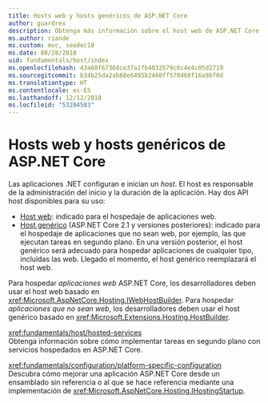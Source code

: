 ```yaml
---
title: Hosts web y hosts genéricos de ASP.NET Core
author: guardrex
description: Obtenga más información sobre el host web de ASP.NET Core y el genérico de .NET, los elementos responsables del inicio de las aplicaciones y la administración de la vigencia.
ms.author: riande
ms.custom: mvc, seodec18
ms.date: 08/28/2018
uid: fundamentals/host/index
ms.openlocfilehash: 43a68f67368ce37a1fb4032579c6c4e4c05d2719
ms.sourcegitcommit: b34b25da2ab68e6495b2460ff570468f16a9bf0d
ms.translationtype: HT
ms.contentlocale: es-ES
ms.lasthandoff: 12/12/2018
ms.locfileid: "53284583"
---
```

# <a name="web-host-and-generic-host-in-aspnet-core"></a>Hosts web y hosts genéricos de ASP.NET Core

Las aplicaciones .NET configuran e inician un *host*. El host es responsable de la administración del inicio y la duración de la aplicación. Hay dos API host disponibles para su uso:

* [Host web](xref:fundamentals/host/web-host): indicado para el hospedaje de aplicaciones web.
* [Host genérico](xref:fundamentals/host/generic-host) (ASP.NET Core 2.1 y versiones posteriores): indicado para el hospedaje de aplicaciones que no sean web, por ejemplo, las que ejecutan tareas en segundo plano. En una versión posterior, el host genérico será adecuado para hospedar aplicaciones de cualquier tipo, incluidas las web. Llegado el momento, el host genérico reemplazará el host web.

Para hospedar *aplicaciones web* ASP.NET Core, los desarrolladores deben usar el host web basado en <xref:Microsoft.AspNetCore.Hosting.IWebHostBuilder>. Para hospedar *aplicaciones que no sean web*, los desarrolladores deben usar el host genérico basado en <xref:Microsoft.Extensions.Hosting.HostBuilder>.

<xref:fundamentals/host/hosted-services>  
Obtenga información sobre cómo implementar tareas en segundo plano con servicios hospedados en ASP.NET Core.

<xref:fundamentals/configuration/platform-specific-configuration>  
Descubra cómo mejorar una aplicación ASP.NET Core desde un ensamblado sin referencia o al que se hace referencia mediante una implementación de <xref:Microsoft.AspNetCore.Hosting.IHostingStartup>.
